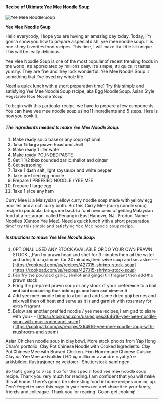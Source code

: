             

#### Recipe of Ultimate Yee Mee Noodle Soup

![Yee Mee Noodle Soup](https://img-global.cpcdn.com/recipes/5717967681617920/751x532cq70/yee-mee-noodle-soup-recipe-main-photo.jpg)

**Yee Mee Noodle Soup**

Hello everybody, I hope you are having an amazing day today. Today, I’m gonna show you how to prepare a special dish, yee mee noodle soup. It is one of my favorites food recipes. This time, I will make it a little bit unique. This will be really delicious.

Yee Mee Noodle Soup is one of the most popular of recent trending foods in the world. It’s appreciated by millions daily. It’s simple, it’s quick, it tastes yummy. They are fine and they look wonderful. Yee Mee Noodle Soup is something that I’ve loved my whole life.

Need a quick lunch with a short preparation time? Try this simple and satisfying Yee Mee Noodle Soup recipe, aka Egg Noodle Soup. Asian Style Vegetable Rice Noodle Soup

To begin with this particular recipe, we have to prepare a few components. You can have yee mee noodle soup using 11 ingredients and 5 steps. Here is how you cook it.

##### The ingredients needed to make Yee Mee Noodle Soup:

1.  Make ready soup base or any soup optional
2.  Take 15 large prawn head and shell
3.  Make ready 1 liter water
4.  Make ready POUNDED PASTE
5.  Get 1 1/2 tbsp pounded garlic,shallot and ginger
6.  Get seasoning
7.  Take 1 dash salt ,light soysauce and white pepper
8.  Take pre fried egg noodle
9.  Prepare 1 PREFRIED NOODLE / YEE MEE
10.  Prepare 1 large egg
11.  Take 1 slice any ham

Curry Mee is a Malaysian yellow curry noodle soup made with yellow egg noodles and a rich curry broth. But this Curry Mee (curry noodle soup) recipe in particular brings me back to fond memories of getting Malaysian food at a restaurant called Penang in East Hanover, NJ.. Product Name: Noodles (Canton Yee Mee). Need a quick lunch with a short preparation time? try this simple and satisfying Yee Mee noodle soup recipe.

##### Instructions to make Yee Mee Noodle Soup:

1.  OPTIONAL USED ANY STOCK AVAILABLE OR DO YOUR OWN PRAWN STOCK,,,,Pan fry prawn head and shell for 3 minutes then ad the water and bring it to a,simmer for 30 minutes,then seive soup and set aside - - [https://cookpad.com/us/recipes/427315-shrimp-stock-soup](https://cookpad.com/us/recipes/427315-shrimp-stock-soup)
2.  Pan fry the pounded garlic, shallot and ginger till fragrant then add the prawn stock
3.  Bring the prepared prawn soup or any stock of your preference to a boil and add seasoning then add eggs and ham and simmer it
4.  Add yee mee noodle bring to a boil and add some dried goji berries and mix well then off heat and serve as it is and garnish with rosemary for extra fragrant
5.  Below are another prefried noodle / yee mee recipes, i am glad to share with you - - [https://cookpad.com/us/recipes/364616-yee-mee-noodle-soup-with-mushroom-and-spam](https://cookpad.com/us/recipes/364616-yee-mee-noodle-soup-with-mushroom-and-spam)

Asian Chicken noodle soup in clay bowl. More stock photos from Yap Hong Chan's portfolio. Clay Pot Chinese Noodle with Cooked Ingredients. Clay Pot Chinese Mee with Braised Chicken. Finn Homemade Chinese Cuisine Claypot Yee Mee arkivbilder i HD og millioner av andre royaltyfrie arkivbilder, illustrasjoner og vektorer i Shutterstock-samlingen.

So that’s going to wrap it up for this special food yee mee noodle soup recipe. Thank you very much for reading. I am confident that you will make this at home. There’s gonna be interesting food in home recipes coming up. Don’t forget to save this page in your browser, and share it to your family, friends and colleague. Thank you for reading. Go on get cooking!

* * *